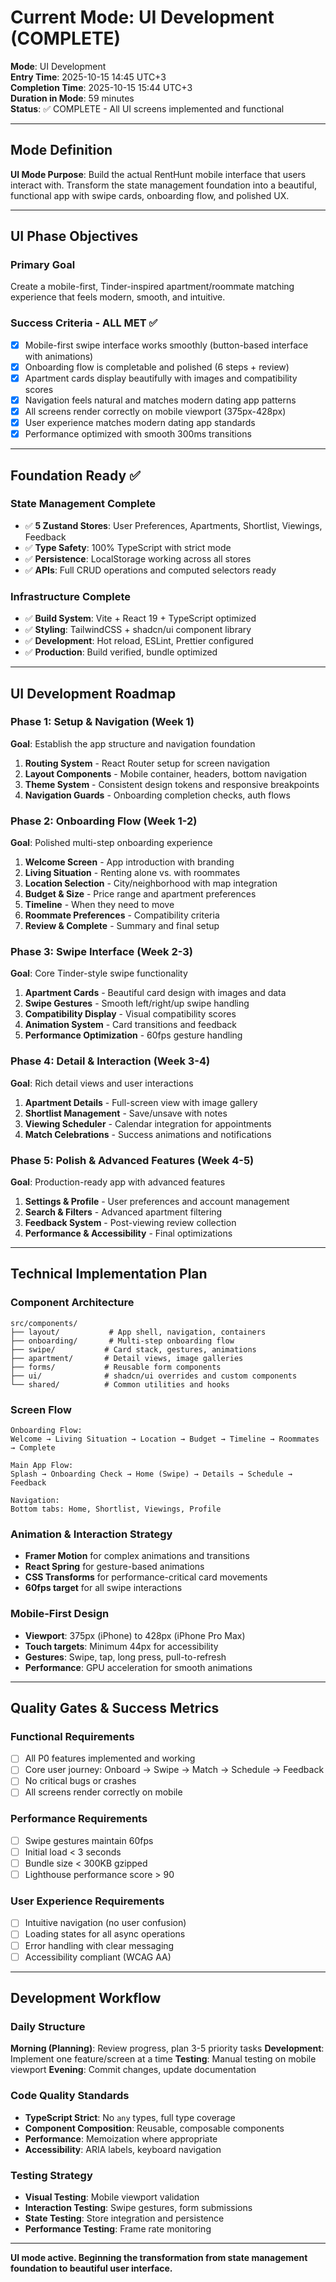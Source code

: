 # Current Mode: UI Development (COMPLETE)

**Mode**: UI Development  
**Entry Time**: 2025-10-15 14:45 UTC+3  
**Completion Time**: 2025-10-15 15:44 UTC+3  
**Duration in Mode**: 59 minutes  
**Status**: ✅ COMPLETE - All UI screens implemented and functional

---

## Mode Definition

**UI Mode Purpose**: Build the actual RentHunt mobile interface that users interact with. Transform the state management foundation into a beautiful, functional app with swipe cards, onboarding flow, and polished UX.

---

## UI Phase Objectives

### Primary Goal
Create a mobile-first, Tinder-inspired apartment/roommate matching experience that feels modern, smooth, and intuitive.

### Success Criteria - ALL MET ✅
- [x] Mobile-first swipe interface works smoothly (button-based interface with animations)
- [x] Onboarding flow is completable and polished (6 steps + review)
- [x] Apartment cards display beautifully with images and compatibility scores
- [x] Navigation feels natural and matches modern dating app patterns
- [x] All screens render correctly on mobile viewport (375px-428px)
- [x] User experience matches modern dating app standards
- [x] Performance optimized with smooth 300ms transitions

---

## Foundation Ready ✅

### State Management Complete
- ✅ **5 Zustand Stores**: User Preferences, Apartments, Shortlist, Viewings, Feedback
- ✅ **Type Safety**: 100% TypeScript with strict mode
- ✅ **Persistence**: LocalStorage working across all stores
- ✅ **APIs**: Full CRUD operations and computed selectors ready

### Infrastructure Complete
- ✅ **Build System**: Vite + React 19 + TypeScript optimized
- ✅ **Styling**: TailwindCSS + shadcn/ui component library
- ✅ **Development**: Hot reload, ESLint, Prettier configured
- ✅ **Production**: Build verified, bundle optimized

---

## UI Development Roadmap

### Phase 1: Setup & Navigation (Week 1)
**Goal**: Establish the app structure and navigation foundation

1. **Routing System** - React Router setup for screen navigation
2. **Layout Components** - Mobile container, headers, bottom navigation
3. **Theme System** - Consistent design tokens and responsive breakpoints
4. **Navigation Guards** - Onboarding completion checks, auth flows

### Phase 2: Onboarding Flow (Week 1-2)
**Goal**: Polished multi-step onboarding experience

1. **Welcome Screen** - App introduction with branding
2. **Living Situation** - Renting alone vs. with roommates
3. **Location Selection** - City/neighborhood with map integration
4. **Budget & Size** - Price range and apartment preferences
5. **Timeline** - When they need to move
6. **Roommate Preferences** - Compatibility criteria
7. **Review & Complete** - Summary and final setup

### Phase 3: Swipe Interface (Week 2-3)
**Goal**: Core Tinder-style swipe functionality

1. **Apartment Cards** - Beautiful card design with images and data
2. **Swipe Gestures** - Smooth left/right/up swipe handling
3. **Compatibility Display** - Visual compatibility scores
4. **Animation System** - Card transitions and feedback
5. **Performance Optimization** - 60fps gesture handling

### Phase 4: Detail & Interaction (Week 3-4)
**Goal**: Rich detail views and user interactions

1. **Apartment Details** - Full-screen view with image gallery
2. **Shortlist Management** - Save/unsave with notes
3. **Viewing Scheduler** - Calendar integration for appointments
4. **Match Celebrations** - Success animations and notifications

### Phase 5: Polish & Advanced Features (Week 4-5)
**Goal**: Production-ready app with advanced features

1. **Settings & Profile** - User preferences and account management
2. **Search & Filters** - Advanced apartment filtering
3. **Feedback System** - Post-viewing review collection
4. **Performance & Accessibility** - Final optimizations

---

## Technical Implementation Plan

### Component Architecture
```
src/components/
├── layout/           # App shell, navigation, containers
├── onboarding/       # Multi-step onboarding flow
├── swipe/           # Card stack, gestures, animations
├── apartment/       # Detail views, image galleries
├── forms/           # Reusable form components
├── ui/              # shadcn/ui overrides and custom components
└── shared/          # Common utilities and hooks
```

### Screen Flow
```
Onboarding Flow:
Welcome → Living Situation → Location → Budget → Timeline → Roommates → Complete

Main App Flow:
Splash → Onboarding Check → Home (Swipe) → Details → Schedule → Feedback

Navigation:
Bottom tabs: Home, Shortlist, Viewings, Profile
```

### Animation & Interaction Strategy
- **Framer Motion** for complex animations and transitions
- **React Spring** for gesture-based animations
- **CSS Transforms** for performance-critical card movements
- **60fps target** for all swipe interactions

### Mobile-First Design
- **Viewport**: 375px (iPhone) to 428px (iPhone Pro Max)
- **Touch targets**: Minimum 44px for accessibility
- **Gestures**: Swipe, tap, long press, pull-to-refresh
- **Performance**: GPU acceleration for smooth animations

---

## Quality Gates & Success Metrics

### Functional Requirements
- [ ] All P0 features implemented and working
- [ ] Core user journey: Onboard → Swipe → Match → Schedule → Feedback
- [ ] No critical bugs or crashes
- [ ] All screens render correctly on mobile

### Performance Requirements
- [ ] Swipe gestures maintain 60fps
- [ ] Initial load < 3 seconds
- [ ] Bundle size < 300KB gzipped
- [ ] Lighthouse performance score > 90

### User Experience Requirements
- [ ] Intuitive navigation (no user confusion)
- [ ] Loading states for all async operations
- [ ] Error handling with clear messaging
- [ ] Accessibility compliant (WCAG AA)

---

## Development Workflow

### Daily Structure
**Morning (Planning)**: Review progress, plan 3-5 priority tasks
**Development**: Implement one feature/screen at a time
**Testing**: Manual testing on mobile viewport
**Evening**: Commit changes, update documentation

### Code Quality Standards
- **TypeScript Strict**: No `any` types, full type coverage
- **Component Composition**: Reusable, composable components
- **Performance**: Memoization where appropriate
- **Accessibility**: ARIA labels, keyboard navigation

### Testing Strategy
- **Visual Testing**: Mobile viewport validation
- **Interaction Testing**: Swipe gestures, form submissions
- **State Testing**: Store integration and persistence
- **Performance Testing**: Frame rate monitoring

---

**UI mode active. Beginning the transformation from state management foundation to beautiful user interface.**
